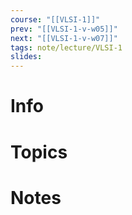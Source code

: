 ```yaml
---
course: "[[VLSI-1]]"
prev: "[[VLSI-1-v-w05]]"
next: "[[VLSI-1-v-w07]]"
tags: note/lecture/VLSI-1
slides:
---
```



# Info


# Topics


# Notes